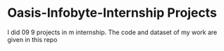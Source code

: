 # Oasis-Infobyte-Internship Projects
I did 09 9 projects in m internship. The code and dataset of my work are given in this repo

